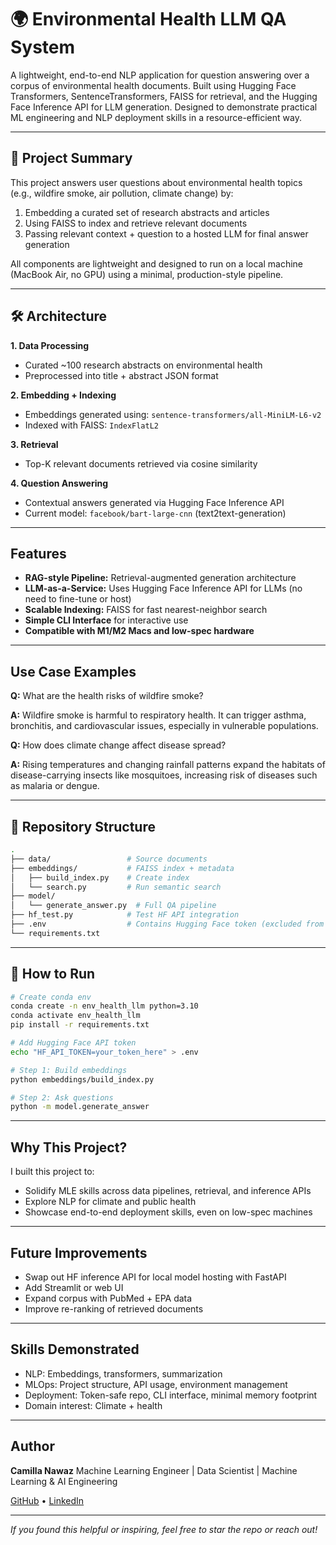 # 🌍 Environmental Health LLM QA System

A lightweight, end-to-end NLP application for question answering over a corpus of environmental health documents. Built using Hugging Face Transformers, SentenceTransformers, FAISS for retrieval, and the Hugging Face Inference API for LLM generation. Designed to demonstrate practical ML engineering and NLP deployment skills in a resource-efficient way.

---

## 🧬 Project Summary

This project answers user questions about environmental health topics (e.g., wildfire smoke, air pollution, climate change) by:

1. Embedding a curated set of research abstracts and articles
2. Using FAISS to index and retrieve relevant documents
3. Passing relevant context + question to a hosted LLM for final answer generation

All components are lightweight and designed to run on a local machine (MacBook Air, no GPU) using a minimal, production-style pipeline.

---

## 🛠️ Architecture

**1. Data Processing**

* Curated \~100 research abstracts on environmental health
* Preprocessed into title + abstract JSON format

**2. Embedding + Indexing**

* Embeddings generated using: `sentence-transformers/all-MiniLM-L6-v2`
* Indexed with FAISS: `IndexFlatL2`

**3. Retrieval**

* Top-K relevant documents retrieved via cosine similarity

**4. Question Answering**

* Contextual answers generated via Hugging Face Inference API
* Current model: `facebook/bart-large-cnn` (text2text-generation)

---

## Features

* **RAG-style Pipeline:** Retrieval-augmented generation architecture
* **LLM-as-a-Service:** Uses Hugging Face Inference API for LLMs (no need to fine-tune or host)
* **Scalable Indexing:** FAISS for fast nearest-neighbor search
* **Simple CLI Interface** for interactive use
* **Compatible with M1/M2 Macs and low-spec hardware**

---

## Use Case Examples

**Q:** What are the health risks of wildfire smoke?

**A:** Wildfire smoke is harmful to respiratory health. It can trigger asthma, bronchitis, and cardiovascular issues, especially in vulnerable populations.

**Q:** How does climate change affect disease spread?

**A:** Rising temperatures and changing rainfall patterns expand the habitats of disease-carrying insects like mosquitoes, increasing risk of diseases such as malaria or dengue.

---

## 📁 Repository Structure

```bash
.
├── data/                 # Source documents
├── embeddings/           # FAISS index + metadata
│   ├── build_index.py    # Create index
│   └── search.py         # Run semantic search
├── model/
│   └── generate_answer.py  # Full QA pipeline
├── hf_test.py            # Test HF API integration
├── .env                  # Contains Hugging Face token (excluded from Git)
└── requirements.txt
```

---

## 🚀 How to Run

```bash
# Create conda env
conda create -n env_health_llm python=3.10
conda activate env_health_llm
pip install -r requirements.txt

# Add Hugging Face API token
echo "HF_API_TOKEN=your_token_here" > .env

# Step 1: Build embeddings
python embeddings/build_index.py

# Step 2: Ask questions
python -m model.generate_answer
```

---

## Why This Project?

I built this project to:

* Solidify MLE skills across data pipelines, retrieval, and inference APIs
* Explore NLP for climate and public health
* Showcase end-to-end deployment skills, even on low-spec machines

---

## Future Improvements

* Swap out HF inference API for local model hosting with FastAPI
* Add Streamlit or web UI
* Expand corpus with PubMed + EPA data
* Improve re-ranking of retrieved documents

---

## Skills Demonstrated

* NLP: Embeddings, transformers, summarization
* MLOps: Project structure, API usage, environment management
* Deployment: Token-safe repo, CLI interface, minimal memory footprint
* Domain interest: Climate + health

---

## Author

**Camilla Nawaz**
Machine Learning Engineer | Data Scientist | Machine Learning & AI Engineering

[GitHub](https://github.com/camillan) • [LinkedIn](https://linkedin.com/in/camillanawaz)

---

*If you found this helpful or inspiring, feel free to star the repo or reach out!*
